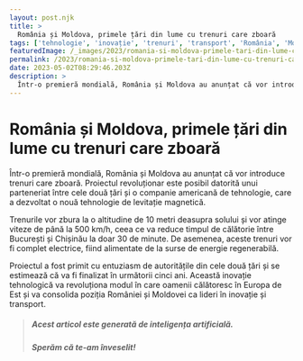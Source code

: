 ```yaml
---
layout: post.njk
title: >
  România și Moldova, primele țări din lume cu trenuri care zboară
tags: ['tehnologie', 'inovație', 'trenuri', 'transport', 'România', 'Moldova']
featuredImage: /_images/2023/romania-si-moldova-primele-tari-din-lume-cu-trenuri-care-zboara.jpg
permalink: /2023/romania-si-moldova-primele-tari-din-lume-cu-trenuri-care-zboara.html
date: 2023-05-02T08:29:46.203Z
description: >
  Într-o premieră mondială, România și Moldova au anunțat că vor introduce trenuri care zboară. Proiectul revoluționar este posibil datorită unui parteneriat între cele două țări și o companie americană de tehnologie, care a dezvoltat o nouă tehnologie de levitație magnetică.
---
```


# România și Moldova, primele țări din lume cu trenuri care zboară

Într-o premieră mondială, România și Moldova au anunțat că vor introduce trenuri care zboară. Proiectul revoluționar este posibil datorită unui parteneriat între cele două țări și o companie americană de tehnologie, care a dezvoltat o nouă tehnologie de levitație magnetică.

Trenurile vor zbura la o altitudine de 10 metri deasupra solului și vor atinge viteze de până la 500 km/h, ceea ce va reduce timpul de călătorie între București și Chișinău la doar 30 de minute. De asemenea, aceste trenuri vor fi complet electrice, fiind alimentate de la surse de energie regenerabilă.

Proiectul a fost primit cu entuziasm de autoritățile din cele două țări și se estimează că va fi finalizat în următorii cinci ani. Această inovație tehnologică va revoluționa modul în care oamenii călătoresc în Europa de Est și va consolida poziția României și Moldovei ca lideri în inovație și transport.

> ##### Acest articol este generată de inteligența artificială.
> ##### Sperăm că te-am înveselit!

